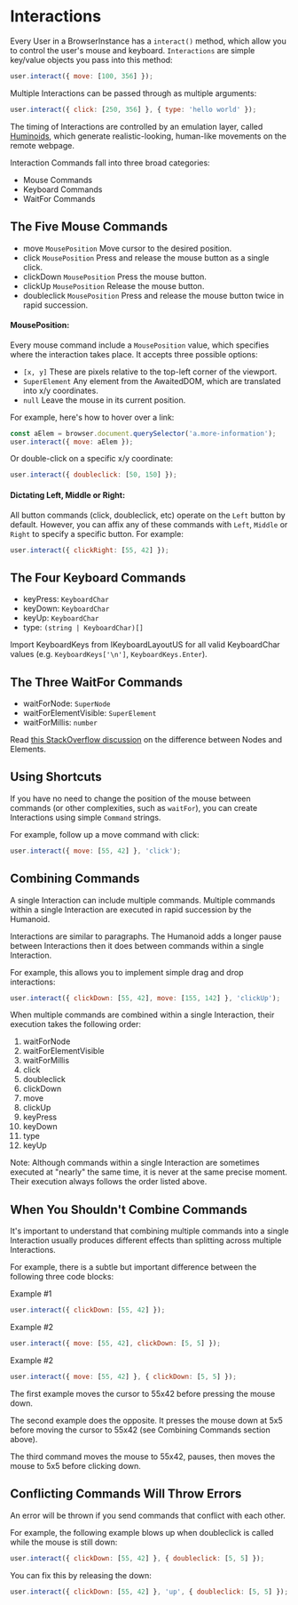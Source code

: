# Interactions

Every User in a BrowserInstance has a `interact()` method, which allow you to control the user's mouse and keyboard. `Interactions` are simple key/value objects you pass into this method:

```js
user.interact({ move: [100, 356] });
```

Multiple Interactions can be passed through as multiple arguments:

```js
user.interact({ click: [250, 356] }, { type: 'hello world' });
```

The timing of Interactions are controlled by an emulation layer, called [Huminoids](../advanced-functionality/humanoids), which generate realistic-looking, human-like movements on the remote webpage.

Interaction Commands fall into three broad categories:

- Mouse Commands
- Keyboard Commands
- WaitFor Commands

## The Five Mouse Commands

- move `MousePosition` Move cursor to the desired position.
- click `MousePosition` Press and release the mouse button as a single click.
- clickDown `MousePosition` Press the mouse button.
- clickUp `MousePosition` Release the mouse button.
- doubleclick `MousePosition` Press and release the mouse button twice in rapid succession.

#### **MousePosition**:
Every mouse command include a `MousePosition` value, which specifies where the interaction takes place. It accepts three possible options:
- `[x, y]` These are pixels relative to the top-left corner of the viewport.
- `SuperElement` Any element from the AwaitedDOM, which are translated into x/y coordinates.
- `null` Leave the mouse in its current position.

For example, here's how to hover over a link:

```js
const aElem = browser.document.querySelector('a.more-information');
user.interact({ move: aElem });
`````

Or double-click on a specific x/y coordinate:
```js
user.interact({ doubleclick: [50, 150] });
`````

#### **Dictating Left, Middle or Right**:
All button commands (click, doubleclick, etc) operate on the `Left` button by default. However, you can affix any of these commands with `Left`, `Middle` or `Right` to specify a specific button. For example:

```js
user.interact({ clickRight: [55, 42] });
````

## The Four Keyboard Commands

- keyPress: `KeyboardChar`
- keyDown: `KeyboardChar`
- keyUp: `KeyboardChar`
- type: `(string | KeyboardChar)[]`

Import KeyboardKeys from IKeyboardLayoutUS for all valid KeyboardChar values (e.g. `KeyboardKeys['\n']`, `KeyboardKeys.Enter`).

## The Three WaitFor Commands

- waitForNode: `SuperNode`
- waitForElementVisible: `SuperElement`
- waitForMillis: `number`

Read [this StackOverflow discussion](https://stackoverflow.com/questions/9979172/difference-between-node-object-and-element-object) on the difference between Nodes and Elements.

## Using Shortcuts

If you have no need to change the position of the mouse between commands (or other complexities, such as `waitFor`), you can create Interactions using simple `Command` strings.

For example, follow up a move command with click:

```js
user.interact({ move: [55, 42] }, 'click');
````

## Combining Commands

A single Interaction can include multiple commands. Multiple commands within a single Interaction are executed in rapid succession by the Humanoid.

Interactions are similar to paragraphs. The Humanoid adds a longer pause between Interactions then it does between commands within a single Interaction.

For example, this allows you to implement simple drag and drop interactions:

```js
user.interact({ clickDown: [55, 42], move: [155, 142] }, 'clickUp');
````

When multiple commands are combined within a single Interaction, their execution takes the following order:

1. waitForNode
2. waitForElementVisible
3. waitForMillis
4. click
5. doubleclick
6. clickDown
7. move
8. clickUp
9. keyPress
10. keyDown
11. type
12. keyUp

Note: Although commands within a single Interaction are sometimes executed at "nearly" the same time, it is never at the same precise moment. Their execution always follows the order listed above.

## When You Shouldn't Combine Commands
It's important to understand that combining multiple commands into a single Interaction usually produces different effects than splitting across multiple Interactions.

For example, there is a subtle but important difference between the following three code blocks:

<label>
  Example #1
</label>

```js
user.interact({ clickDown: [55, 42] });
````

<label>
  Example #2
</label>

```js
user.interact({ move: [55, 42], clickDown: [5, 5] });
````

<label>
  Example #2
</label>

```js
user.interact({ move: [55, 42] }, { clickDown: [5, 5] });
````

The first example moves the cursor to 55x42 before pressing the mouse down.

The second example does the opposite. It presses the mouse down at 5x5 before moving the cursor to 55x42 (see Combining Commands section above).

The third command moves the mouse to 55x42, pauses, then moves the mouse to 5x5 before clicking down.

## Conflicting Commands Will Throw Errors

An error will be thrown if you send commands that conflict with each other.

For example, the following example blows up when doubleclick is called while the mouse is still down:

```js
user.interact({ clickDown: [55, 42] }, { doubleclick: [5, 5] });
````

You can fix this by releasing the down:

```js
user.interact({ clickDown: [55, 42] }, 'up', { doubleclick: [5, 5] });
````
